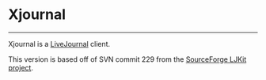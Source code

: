 # Xjournal
----
Xjournal is a [LiveJournal](http://www.livejournal.com) client.

This version is based off of SVN commit 229 from the [SourceForge LJKit project](http://sourceforge.net/projects/ljkit/).